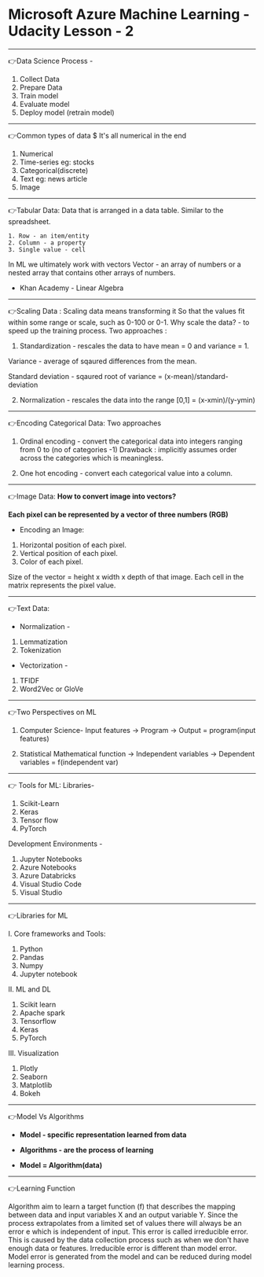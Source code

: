 # Microsoft Azure Machine Learning - Udacity Lesson - 2

---
👉Data Science Process -
1. Collect Data
2. Prepare Data
3. Train model
4. Evaluate model
5. Deploy model (retrain model)

---

👉Common types of data
$ It's all numerical in the end 
1. Numerical
2. Time-series eg: stocks
3. Categorical(discrete)
4. Text eg: news article 
5. Image

---

👉Tabular Data:
  Data that is arranged in a data table. Similar to the spreadsheet.
  
    1. Row - an item/entity
    2. Column - a property 
    3. Single value - cell

In ML we ultimately work with vectors 
Vector - an array of numbers or a nested array that contains other arrays of numbers.

- Khan Academy - Linear Algebra 

---

👉Scaling Data : 
Scaling data means transforming it So that the values fit within some range or scale, such as 0-100 or 0-1. 
Why scale the data? - to speed up the training process. 
Two approaches : 
1. Standardization - rescales the data to have mean = 0 and variance = 1. 

Variance - average of sqaured differences from the mean.

Standard deviation - sqaured root of variance = (x-mean)/standard-deviation 

2. Normalization - rescales the data into the range [0,1] = (x-xmin)/(y-ymin)

---

👉Encoding Categorical Data: 
Two approaches 

1. Ordinal encoding - convert the categorical data into integers ranging from 0 to (no of categories -1)
Drawback : implicitly assumes order across the categories which is meaningless. 

2. One hot encoding - convert each categorical value into a column. 

---

👉Image Data: 
**How to convert image into vectors?** 

**Each pixel can be represented by a vector of three numbers (RGB)**

- Encoding an Image: 
1. Horizontal position of each pixel.
2. Vertical position of each pixel.
3. Color of each pixel. 

Size of the vector = height x width x depth of that image. 
Each cell in the matrix represents the pixel value. 

---

👉Text Data:
- Normalization -
1. Lemmatization 
2. Tokenization 

- Vectorization - 
1. TFIDF
2. Word2Vec or GloVe

---

👉Two Perspectives on ML

1. Computer Science-
Input features -> Program -> Output = program(input features)

2. Statistical 
Mathematical function ->  Independent variables -> Dependent variables = f(independent var)

---

👉 Tools for ML:
Libraries- 
1. Scikit-Learn 
2. Keras 
3. Tensor flow
4. PyTorch 

Development Environments - 
1. Jupyter Notebooks
2. Azure Notebooks 
3. Azure Databricks 
4. Visual Studio Code
5. Visual Studio

---

👉Libraries for ML

I. Core frameworks and Tools:
1. Python
2. Pandas
3. Numpy
4. Jupyter notebook

II. ML and DL
1. Scikit learn
2. Apache spark
3. Tensorflow
4. Keras 
5. PyTorch

III. Visualization
1. Plotly
2. Seaborn
3. Matplotlib
4. Bokeh

---

👉Model Vs Algorithms 

- **Model - specific representation learned from data** 

- **Algorithms - are the process of learning** 

- **Model = Algorithm(data)**

---

👉Learning Function

Algorithm aim to learn a target function (f) that describes the mapping between data and input variables X and an output variable Y. 
Since the process extrapolates from a limited set of values there will always be an error e which is independent of input. This error is called irreducible error. This is caused by the data collection process such as when we don't have enough data or features. Irreducible error is different than model error. Model error is generated from the model and can be reduced during model learning process. 
